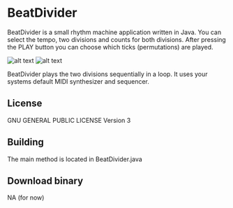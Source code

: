 # BeatDivider

BeatDivider is a small rhythm machine application written in Java.
You can select the tempo, two divisions and counts for both divisions.
After pressing the PLAY button you can choose which ticks (permutations) are played.

![alt text](https://github.com/.../screenshot1.png "Main window")
![alt text](https://github.com/.../screenshot2.png "Dialog for choosing permutations")

BeatDivider plays the two divisions sequentially in a loop.
It uses your systems default MIDI synthesizer and sequencer.

## License

GNU GENERAL PUBLIC LICENSE Version 3

## Building

The main method is located in BeatDivider.java

## Download binary

NA (for now)
